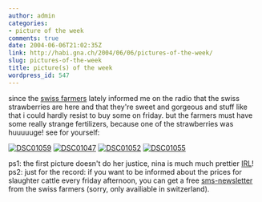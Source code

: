 ```yaml
---
author: admin
categories:
- picture of the week
comments: true
date: 2004-06-06T21:02:35Z
link: http://habi.gna.ch/2004/06/06/pictures-of-the-week/
slug: pictures-of-the-week
title: picture(s) of the week
wordpress_id: 547
---
```


since the [swiss farmers](http://www.schweizerbauer.ch/) lately informed me on the radio that the swiss strawberries are here and that they're sweet and gorgeous and stuff like that i could hardly resist to buy some on friday. but the farmers must have some really strange fertilizers, because one of the strawberries was huuuuuge!
see for yourself:

[![DSC01059](http://habi.gna.ch/blog/images/DSC01059-tm.jpg)](http://habi.gna.ch/blog/images/DSC01059.JPG) [![DSC01047](http://habi.gna.ch/blog/images/DSC01047-tm.jpg)](http://habi.gna.ch/blog/images/DSC01047.JPG) [![DSC01052](http://habi.gna.ch/blog/images/DSC01052-tm.jpg)](http://habi.gna.ch/blog/images/DSC01052.JPG) [![DSC01055](http://habi.gna.ch/blog/images/DSC01055-tm.jpg)](http://habi.gna.ch/blog/images/DSC01055.JPG)
  

ps1: the first picture doesn't do her justice, nina is much much prettier [IRL](http://www.acronymfinder.com/af-query.asp?String=exact&Acronym=irl&Find=Find)! 
ps2: just for the record: if you want to be informed about the prices for slaughter cattle every friday afternoon, you can get a free [sms-newsletter](http://www.schweizerbauer.ch/service/newsletter/index.html) from the swiss farmers (sorry, only availiable in switzerland).
